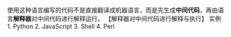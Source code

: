 使用这种语言编写的代码不是直接翻译成机器语言，而是先生成**中间代码**，再由语言**解释器**对中间代码进行解释运行。
【解释器对中间代码进行解释与执行】
实例
	1. Python
	2. JavaScript
	3. Shell
	4. Perl